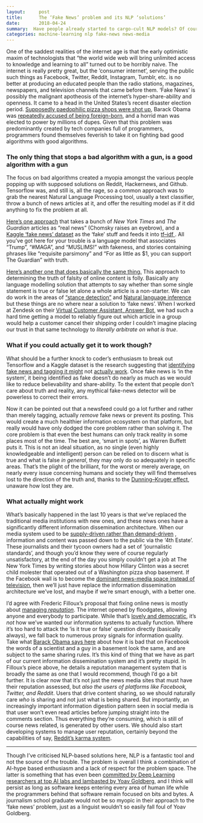 ```yaml
---
layout:     post
title:      The ‘Fake News’ problem and its NLP ‘solutions’
date:       2018-04-24
summary:  Have people already started to cargo-cult NLP models? Of course they have.
categories: machine-learning nlp fake-news news-media
---
```


One of the saddest realities of the internet age is that the early optimistic maxim of technologists that “the world wide web will bring unlimited access to knowledge and learning to all” turned out to be horribly naive. The internet is really pretty great, but the ’consumer internet’, serving the public such things as Facebook, Twitter, Reddit, Instagram, Tumblr, etc. is no better at producing an educated people than the radio stations, magazines, newspapers, and television channels that came before them.
‘Fake News’  is possibly the malignant apotheosis of the internet’s hyper-share-ability and openness. It came to a head in the United States’s recent disaster election period. [Supposedly paedophilic pizza shops were shot up](https://en.wikipedia.org/wiki/Pizzagate_conspiracy_theory), Barack Obama was [repeatedly accused of being foreign-born](https://en.wikipedia.org/wiki/Barack_Obama_citizenship_conspiracy_theories), and a horrid man was elected to power by millions of dupes. Given that this problem was predominantly created by tech companies full of programmers, programmers found themselves feverish to take it on fighting bad good algorithms with good algorithms.

### The only thing that stops a bad algorithm with a gun, is a good algorithm with a gun

The focus on bad algorithms created a myopia amongst the various people popping up with supposed solutions on Reddit, Hackernews, and Github. Tensorflow was, and still is, all the rage, so a common approach was to grab the nearest Natural Language Processing tool, usually a text classifier, throw a bunch of news articles at it, and offer the resulting model as if it did anything to fix the problem at all.

[Here’s  one approach](https://github.com/genyunus/Detecting_Fake_News/blob/master/Modeling_and_Grid_Search/Combing%20the%20datasets%20and%20Modeling.ipynb) that takes a bunch of *New York Times*  and *The Guardian* articles as “real news” (Chomsky raises an eyebrow), and a [Kaggle ‘fake news’ dataset](https://www.kaggle.com/mrisdal/fake-news) as the ‘fake’ stuff and feeds it into [tf–idf ](https://en.wikipedia.org/wiki/Tf%E2%80%93idf). All you’ve got here for your trouble is a language model that associates “Trump”,  “#MAGA”, and “MUSLIMS!” with fakeness, and stories containing phrases like “requisite parsimony” and “For as little as $1, you can support The Guardian” with truth.

[Here’s another one that does basically the same thing.](https://github.com/aldengolab/fake-news-detection) This approach to determining the truth of falsity of online content is folly. Basically any language modelling solution that attempts to say whether than some single statement is true or false let alone a whole article is a non-starter. We can do work in the areas of [“stance detection”](http://www.fakenewschallenge.org/) and [Natural language inference](https://dl.acm.org/citation.cfm?id=1751277) but these things are no where near a solution to ‘fake news’. When I worked at Zendesk on their [Virtual Customer Assistant, Answer Bot](https://www.zendesk.com/answer-bot/), we had such a hard time getting a model to reliably figure out which article in a group would help a customer cancel their shipping order I couldn’t imagine placing our trust in that same technology to *literally arbitrate on what is true*.

### What if you could actually get it to work though?

What should be a further knock to coder’s enthusiasm to break out Tensorflow and a Kaggle dataset is the research suggesting that [identifying fake news and tagging it might](https://www.politico.com/story/2017/09/11/facebook-fake-news-fact-checks-242567)  not [actually work](https://papers.ssrn.com/sol3/papers.cfm?abstract_id=3035384). Once fake news is ‘in the system’, it being identified as fake doesn’t do nearly as much as we would like to reduce believability and share-ability. To the extent that people don’t care about truth and reality, any mythical fake-news detector will be powerless to correct their errors.

Now it can be pointed out that a newsfeed could go a lot further and rather than merely tagging, actually *remove* fake news or prevent its posting. This would create a much healthier information ecosystem on that platform, but really would have only dodged the core problem rather than solving it. The core problem is that even the best humans can only track reality in some places most of the time. The best are, ‘smart in spots’, as Warren Buffett puts it. This is not an ideal situation, as no single (even highly knowledgeable and intelligent) person can be relied on to discern what is true and what is false *in general*, they may only do so adequately in specific areas. That’s the plight of the brilliant, for the worst or merely average, on nearly every issue concerning humans and society they will find themselves lost to the direction of the truth and, thanks to the [Dunning–Kruger effect](https://en.wikipedia.org/wiki/Dunning%E2%80%93Kruger_effect), unaware how lost they are.

### What actually might work

What’s basically happened in the last 10 years is that we’ve replaced the traditional media institutions with new ones, and these news ones have a significantly different information dissemination architecture. When our media system used to be [supply-driven rather than demand-driven](https://stratechery.com/2015/aggregation-theory/) , information and content was passed down to the public via the ‘4th Estate’. These journalists and their tycoon owners had a set of ‘journalistic standards’, and though you’d know they were of course regularly unsatisfactory, at the end of the day you simply couldn’t get a job at The New York Times by writing stories about how Hillary Clinton was a secret child molester that operated out of  a Washington pizza shop basement. If the Facebook wall is to become the [dominant news-media space instead of television](http://www.slate.com/articles/technology/technology/2016/12/how_many_people_really_get_their_news_from_facebook.html), then we’ll just have replace the information dissemination architecture we’ve lost, and maybe if we’re smart enough, with a better one.

I’d agree with Frederic Filloux’s proposal that fixing online news is mostly about [managing *reputation*](https://mondaynote.com/quality-for-news-is-mostly-about-solving-the-reputation-issue-fdebd0dcc9e2). The internet opened by floodgates, allowing anyone and everybody to participate. While that’s [lovely and democratic](https://frinkiac.com/meme/S06E14/865046.jpg?b64lines=IEknVkUgU0FJRCBJVCBCRUZPUkUsIEFORAogSSdMTCBTQVkgSVQgQUdBSU46CiBERU1PQ1JBQ1kgU0lNUExZIERPRVNOJ1QKIFdPUksu), it’s *not* how we’ve wanted our information systems to actually function. Where it’s too hard to attack the ‘is it true or false’ question directly (basically always), we fall back to numerous proxy signals for information quality. Take what [Barack Obama says here](https://youtu.be/xXH5agV7skw?t=15m14s) about how it is bad that on Facebook the words of a scientist and a guy in a basement look the same, and are subject to the same sharing rules. It’s this kind of thing that we have as part of our current information dissemination system and it’s pretty stupid. In Filloux’s piece above, he details a reputation management system that is broadly the same as one that I would recommend, though I’d go a bit further. It is clear now that it’s not just the news media sites that must have their reputation assessed, but *also the users of platforms like Facebook, Twitter, and Reddit*. Users that drive content sharing, so we should naturally care *who* is sharing and not just what is being shared. But importantly, an increasingly important information digestion pattern seen in social media is that user won’t even read articles before jumping straight into the comments section. Thus everything they’re consuming, which is still of course news related, is generated by other users. We should also start developing systems to manage user reputation, certainly beyond the capabilities of say, [Reddit’s karma system](https://www.quora.com/What-is-Reddit-karma-and-how-do-people-benefit-from-having-more-Reddit-karma).

----

Though I’ve criticised NLP-based solutions here, NLP is a fantastic tool and not the source of the trouble. The problem is overall I think a combination of AI-hype based enthusiasm and a lack of respect for the problem space. The latter is something that has even been [committed by Deep Learning researchers at top AI labs and lambasted by Yoav Goldberg](https://medium.com/@yoav.goldberg/an-adversarial-review-of-adversarial-generation-of-natural-language-409ac3378bd7), and I think will persist as long as software keeps entering every area of human life while the programmers behind that software remain focused on bits and bytes. A journalism school graduate would not be so myopic in their approach to the ‘fake news’ problem, just as a linguist wouldn’t so easily fall foul of Yoav Goldberg.
